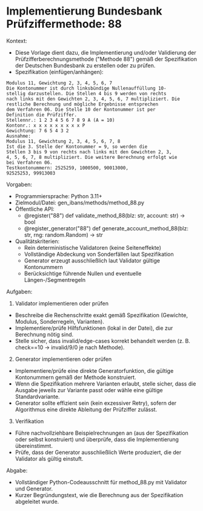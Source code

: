 # Implementierung Bundesbank Prüfziffermethode: 88

Kontext:
- Diese Vorlage dient dazu, die Implementierung und/oder Validierung der Prüfzifferberechnungsmethode ("Methode 88") gemäß der Spezifikation der Deutschen Bundesbank zu erstellen oder zu prüfen.
- Spezifikation (einfügen/anhängen):

```Text
Modulus 11, Gewichtung 2, 3, 4, 5, 6, 7
Die Kontonummer ist durch linksbündige Nullenauffüllung 10-
stellig darzustellen. Die Stellen 4 bis 9 werden von rechts
nach links mit den Gewichten 2, 3, 4, 5, 6, 7 multipliziert. Die
restliche Berechnung und mögliche Ergebnisse entsprechen
dem Verfahren 06. Die Stelle 10 der Kontonummer ist per
Definition die Prüfziffer.
Stellennr.: 1 2 3 4 5 6 7 8 9 A (A = 10)
Kontonr.: x x x x x x x x x P
Gewichtung: 7 6 5 4 3 2
Ausnahme:
Modulus 11, Gewichtung 2, 3, 4, 5, 6, 7, 8
Ist die 3. Stelle der Kontonummer = 9, so werden die
Stellen 3 bis 9 von rechts nach links mit den Gewichten 2, 3,
4, 5, 6, 7, 8 multipliziert. Die weitere Berechnung erfolgt wie
bei Verfahren 06.
Testkontonummern: 2525259, 1000500, 90013000,
92525253, 99913003
```

Vorgaben:
- Programmiersprache: Python 3.11+
- Zielmodul/Datei: gen_ibans/methods/method_88.py
- Öffentliche API:
  - @register("88") def validate_method_88(blz: str, account: str) -> bool
  - @register_generator("88") def generate_account_method_88(blz: str, rng: random.Random) -> str
- Qualitätskriterien:
  - Rein deterministische Validatoren (keine Seiteneffekte)
  - Vollständige Abdeckung von Sonderfällen laut Spezifikation
  - Generator erzeugt ausschließlich laut Validator gültige Kontonummern
  - Berücksichtige führende Nullen und eventuelle Längen-/Segmentregeln

Aufgaben:
1) Validator implementieren oder prüfen
- Beschreibe die Rechenschritte exakt gemäß Spezifikation (Gewichte, Modulus, Sonderregeln, Varianten).
- Implementiere/prüfe Hilfsfunktionen (lokal in der Datei), die zur Berechnung nötig sind.
- Stelle sicher, dass invalid/edge-cases korrekt behandelt werden (z. B. check==10 -> invalid/9/0 je nach Methode).

2) Generator implementieren oder prüfen
- Implementiere/prüfe eine direkte Generatorfunktion, die gültige Kontonummern gemäß der Methode konstruiert.
- Wenn die Spezifikation mehrere Varianten erlaubt, stelle sicher, dass die Ausgabe jeweils zur Variante passt oder wähle eine gültige Standardvariante.
- Generator sollte effizient sein (kein exzessiver Retry), sofern der Algorithmus eine direkte Ableitung der Prüfziffer zulässt.

3) Verifikation
- Führe nachvollziehbare Beispielrechnungen an (aus der Spezifikation oder selbst konstruiert) und überprüfe, dass die Implementierung übereinstimmt.
- Prüfe, dass der Generator ausschließlich Werte produziert, die der Validator als gültig einstuft.

Abgabe:
- Vollständiger Python-Codeausschnitt für method_88.py mit Validator und Generator.
- Kurzer Begründungstext, wie die Berechnung aus der Spezifikation abgeleitet wurde.